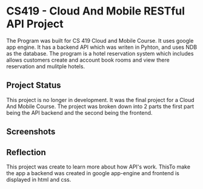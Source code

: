 # CS419 - Cloud And Mobile RESTful API Project 

The Program was built for CS 419 Cloud and Mobile Course. It uses google app engine. It has a backend API which was writen in Pyhton, and uses NDB as the database. The program is a hotel reservation system which includes allows customers create and account book rooms and view there reservation and mulitple hotels.
  
## Project Status
This project is no longer in development. It was the final project for a Cloud And Mobile Course. The project was broken down into 2 parts the first part being the API backend and the second being the frontend. 

## Screenshots



## Reflection
This project was create to learn more about how API's work. ThisTo make the app a backend was created in google app-engine and frontend is displayed in html and css. 
